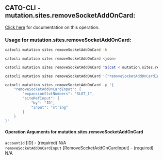 
## CATO-CLI - mutation.sites.removeSocketAddOnCard:
[Click here](https://api.catonetworks.com/documentation/#mutation-mutation.sites.removeSocketAddOnCard) for documentation on this operation.

### Usage for mutation.sites.removeSocketAddOnCard:

```bash
catocli mutation sites removeSocketAddOnCard -h

catocli mutation sites removeSocketAddOnCard <json>

catocli mutation sites removeSocketAddOnCard "$(cat < mutation.sites.removeSocketAddOnCard.json)"

catocli mutation sites removeSocketAddOnCard '{"removeSocketAddOnCardInput":{"expansionSlotNumbers":"SLOT_1","siteRefInput":{"by":"ID","input":"string"}}}'

catocli mutation sites removeSocketAddOnCard -p '{
    "removeSocketAddOnCardInput": {
        "expansionSlotNumbers": "SLOT_1",
        "siteRefInput": {
            "by": "ID",
            "input": "string"
        }
    }
}'
```

#### Operation Arguments for mutation.sites.removeSocketAddOnCard ####

`accountId` [ID] - (required) N/A    
`removeSocketAddOnCardInput` [RemoveSocketAddOnCardInput] - (required) N/A    
